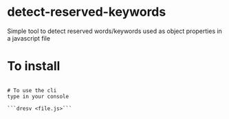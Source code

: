 # detect-reserved-keywords
Simple tool to detect reserved words/keywords used as object properties in a javascript file


# To install

```npm install detect-reserved-keywords -g"

# To use the cli
type in your console

```dresv <file.js>```
